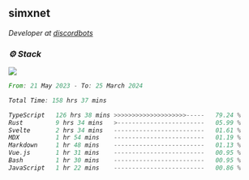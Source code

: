 <h2>simxnet</h2>
<p><em>Developer at <a href="https://github.com/dbotslist">discordbots</a></p>

### ⚙️ Stack
![](https://skillicons.dev/icons?i=git,docker,js,ts,cloudflare,css,deno,express,cpp,rust,arduino,graphql,html,nestjs,react,apollo,bash,lua,nextjs,nodejs,ps,powershell,neovim,postgres,tailwind,prisma)

<!--START_SECTION:waka-->

```rust
From: 21 May 2023 - To: 25 March 2024

Total Time: 158 hrs 37 mins

TypeScript   126 hrs 38 mins >>>>>>>>>>>>>>>>>>>>-----   79.24 %
Rust         9 hrs 34 mins   >------------------------   05.99 %
Svelte       2 hrs 34 mins   -------------------------   01.61 %
MDX          1 hr 54 mins    -------------------------   01.19 %
Markdown     1 hr 48 mins    -------------------------   01.13 %
Vue.js       1 hr 31 mins    -------------------------   00.95 %
Bash         1 hr 30 mins    -------------------------   00.95 %
JavaScript   1 hr 22 mins    -------------------------   00.86 %
```

<!--END_SECTION:waka-->


<!--
<p align="center">
     <a href="https://discord.gg/HhybNhchcC"><img src="https://invidget.switchblade.xyz/sejc7TnX6N" align="center" ><a>
</p> 
-->
